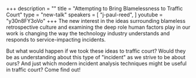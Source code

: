 +++
description = ""
title = "Attempting to Bring Blamelessness to Traffic Court"
type = "new-talk"
speakers = [
        "j-paul-reed",
]
youtube = "y30n8FY3oVo"
+++
The new interest in the ideas surrounding blameless retrospective culture and examining the deep role human factors play in our work is changing the way the technology industry understands and responds to service-impacting incidents.

But what would happen if we took these ideas to traffic court? Would they be as understanding about this type of "incident" as we strive to be about ours? And just which modern incident analysis techniques might be useful in traffic court? Come find out!